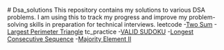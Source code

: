 \# Dsa_solutions
This repository contains my solutions to various DSA problems. I am using this to track my progress and improve my problem-solving skills in preparation for technical interviews.
leetcode
-[Two Sum](https://leetcode.com/submissions/detail/1785689971/)
-[Largest Perimeter Triangle](https://leetcode.com/submissions/detail/1785586944/?envType=daily-question&envId=2025-09-28)
tc_practice
-[VALID SUDOKU](https://leetcode.com/submissions/detail/1774161872/)
-[Longest Consecutive Sequence](https://leetcode.com/submissions/detail/1774210225/)
-[Majority Element II](https://leetcode.com/submissions/detail/1774219244/)


